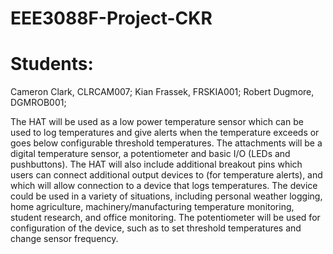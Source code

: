 # EEE3088F-Project-CKR
# Students: 
Cameron Clark, CLRCAM007; 
Kian Frassek, FRSKIA001; 
Robert Dugmore, DGMROB001; 

The HAT will be used as a low power temperature sensor which can be used to log temperatures and give alerts when the temperature exceeds or goes below configurable threshold temperatures. 
The attachments will be a digital temperature sensor, a potentiometer and basic I/O (LEDs and pushbuttons). The HAT will also include additional breakout pins which users can connect additional output devices to (for temperature alerts), and which will allow connection to a device that logs temperatures. 
The device could be used in a variety of situations, including personal weather logging, home agriculture, machinery/manufacturing temperature monitoring, student research, and office monitoring. 
The potentiometer will be used for configuration of the device, such as to set threshold temperatures and change sensor frequency.

